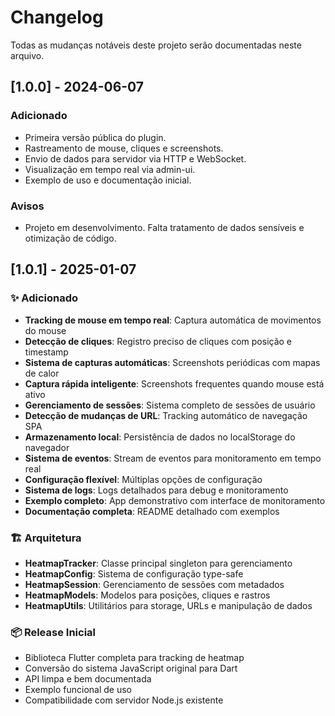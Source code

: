# Changelog

Todas as mudanças notáveis deste projeto serão documentadas neste arquivo.

## [1.0.0] - 2024-06-07
### Adicionado
- Primeira versão pública do plugin.
- Rastreamento de mouse, cliques e screenshots.
- Envio de dados para servidor via HTTP e WebSocket.
- Visualização em tempo real via admin-ui.
- Exemplo de uso e documentação inicial.

### Avisos
- Projeto em desenvolvimento. Falta tratamento de dados sensíveis e otimização de código.

## [1.0.1] - 2025-01-07

### ✨ Adicionado
- **Tracking de mouse em tempo real**: Captura automática de movimentos do mouse
- **Detecção de cliques**: Registro preciso de cliques com posição e timestamp
- **Sistema de capturas automáticas**: Screenshots periódicas com mapas de calor
- **Captura rápida inteligente**: Screenshots frequentes quando mouse está ativo
- **Gerenciamento de sessões**: Sistema completo de sessões de usuário
- **Detecção de mudanças de URL**: Tracking automático de navegação SPA
- **Armazenamento local**: Persistência de dados no localStorage do navegador
- **Sistema de eventos**: Stream de eventos para monitoramento em tempo real
- **Configuração flexível**: Múltiplas opções de configuração
- **Sistema de logs**: Logs detalhados para debug e monitoramento
- **Exemplo completo**: App demonstrativo com interface de monitoramento
- **Documentação completa**: README detalhado com exemplos

### 🏗️ Arquitetura
- **HeatmapTracker**: Classe principal singleton para gerenciamento
- **HeatmapConfig**: Sistema de configuração type-safe
- **HeatmapSession**: Gerenciamento de sessões com metadados
- **HeatmapModels**: Modelos para posições, cliques e rastros
- **HeatmapUtils**: Utilitários para storage, URLs e manipulação de dados

### 📦 Release Inicial
- Biblioteca Flutter completa para tracking de heatmap
- Conversão do sistema JavaScript original para Dart
- API limpa e bem documentada
- Exemplo funcional de uso
- Compatibilidade com servidor Node.js existente